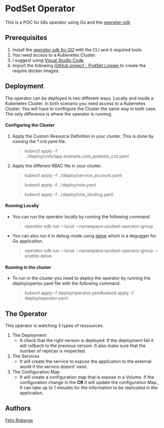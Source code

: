 # PodSet Operator
This is a POC for k8s operator using Go and the [operator-sdk](https://sdk.operatorframework.io/)

## Prerequisites

1.  Install the [*operator sdk for GO*](https://sdk.operatorframework.io/docs/golang/installation/) with the CLI and it required tools.
2. You need access to a Kubenetes Cluster. 
3. I suggest using [Visual Studio Code](https://code.visualstudio.com/).
4. Import the following [GitHub project - PodSet Logger ](https://github.com/froberge-cloudOps/podSetLogger) to create the require docker images.

## Deployment

The operator can be deployed in two different ways. Locally and inside a Kubenetes Cluster.  In both scenario you need access to a Kubenetes Cluster. You will have to confirgure the Cluster the same way in both case. The only difference is where the operator is running.

#### Configuring the Cluster
1. Apply the Custom Resource Definition in your cluster.  This is done by running the *.crd.yaml file.
    >  kubectl apply -f ../deploy/crds/app.example.com_podsets_crd.yaml
2. Apply the different RBAC file in your cluster.

    > kubectl apply -f ../deploy/service_account.yaml

    > kubectl apply -f ../deploy/role.yaml

    > kubectl apply -f ../deploy/role_binding.yaml


#### Running Locally

* You can run the operator locally by running the following command.
    > operator-sdk run --local --namespace=podset-operator-group

* You can also run it in debug mode using [delve](https://github.com/go-delve/delve) which is a degugger for Go applicaiton.

    > operator-sdk run --local --namespace=podset-operator-group --enable-delve

#### Running in the cluster
* To run in the cluster you need to deploy the operator by running the deploy/opertor.yaml file with the following command.
    > kubectl apply -f deploy/operator.yamlkubectl apply -f deploy/operator.yaml

## The Operator
This operator is watching 3 types of ressources.

1. The Deployment
    * It check that the right version is deployed.  If the deployment fail it will rollback to the previous version.  It also make sure that the number of replicas is respected.
2. The Services
    * It will create the service to expose the applicaiton to the external world if the service doesnt' exist.
3. The Configuration Map
    * It will create a configuration map that is expose in a Volume.  If the configuration change in the **CR** it will update the configuration Map.,  It can take up to 1 minutes for the information to be replicated in the application.



## Authors
[Felix Roberge](https://github.com/froberge-cloudOps) 
